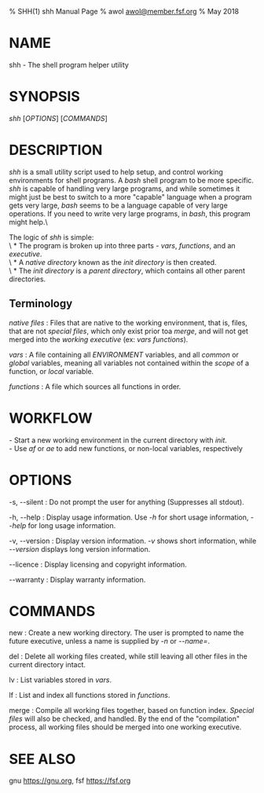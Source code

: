 % SHH(1) shh Manual Page
% awol <awol@member.fsf.org>
% May 2018

# NAME

shh - The shell program helper utility

# SYNOPSIS

*shh* [*OPTIONS*] [*COMMANDS*]

# DESCRIPTION

*shh* is a small utility script used to help setup, and control working environments for shell programs. A *bash* shell program to be more specific.
*shh* is capable of handling very large programs, and while sometimes it might just be best to switch to a more \"capable\" language
when a program gets very large, *bash* seems to be a language capable of very large operations. If you need to write very large programs, in *bash*, this program
might help.\ 

The logic of *shh* is simple:\
\   \* The program is broken up into three parts - *vars*, *functions*, and an *executive*.\
\   \* A *native directory* known as the *init directory* is then created.\
\   \* The *init directory* is a *parent directory*, which contains all other parent directories.

## Terminology

*native files*
:   Files that are native to the working environment, that is, files, that are not *special files*, which only exist prior toa *merge*, and will not get merged into the *working executive* (ex: *vars* *functions*).

*vars*
:   A file containing all *ENVIRONMENT* variables, and all *common* or *global* variables, meaning all variables not contained within the *scope* of a function, or *local* variable.

*functions*
:   A file which sources all functions in order.

# WORKFLOW

   \- Start a new working environment in the current directory with *init*.\
   \- Use *af* or *ae* to add new functions, or non-local variables, respectively

# OPTIONS

-s, \--silent
:   Do not prompt the user for anything (Suppresses all stdout).

-h, \--help
:   Display usage information. Use *-h* for short usage information, *\--help* for long usage information.

-v, \--version
:   Display version information. *-v* shows short information, while *\--version* displays long version information.

\--licence
:   Display licensing and copyright information.

\--warranty
:   Display warranty information.

# COMMANDS

new
:   Create a new working directory. The user is prompted to name the future executive, unless a name is supplied by *-n* or *\--name=*.

del
:   Delete all working files created, while still leaving all other files in the current directory intact.

lv
:   List variables stored in *vars*.

lf
:   List and index all functions stored in *functions*.

merge
:   Compile all working files together, based on function index. *Special files* will also be checked, and handled. By the end of the "compilation" process,
all working files should be merged into one working executive.

# SEE ALSO

gnu <https://gnu.org>, fsf <https://fsf.org>
